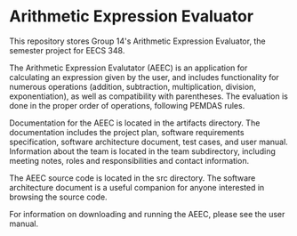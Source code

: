 # Arithmetic Expression Evaluator

This repository stores Group 14's Arithmetic Expression Evaluator, the semester project for EECS 348.

The Arithmetic Expression Evalutator (AEEC) is an application for calculating an expression given by the user, and includes functionality for numerous operations (addition, subtraction, multiplication, division, exponentiation), as well as compatibility with parentheses. The evaluation is done in the proper order of operations, following PEMDAS rules.

Documentation for the AEEC is located in the artifacts directory. The documentation includes the project plan, software requirements specification, software architecture document, test cases, and user manual. Information about the team is located in the team subdirectory, including meeting notes, roles and responsibilities and contact information.

The AEEC source code is located in the src directory. The software architecture document is a useful companion for anyone interested in browsing the source code.

For information on downloading and running the AEEC, please see the user manual.
